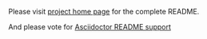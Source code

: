 Please visit [project home page](https://github.com/eshepelyuk/asciidoctor-plantuml.js) for the complete README.

And please vote for [Asciidoctor README support](https://github.com/npm/www/issues/42)